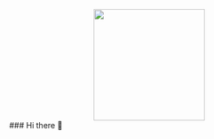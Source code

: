 <div id="header" align="center">
  <img src="[http://www.reddit.com/r/gifs/comments/43t5sd/hackers_life/](https://external-preview.redd.it/wkdwpI30ciwaCDOqtaKxO-FcitPUGHwxUD2H_WTe9yw.gif?format=mp4&v=enabled&s=5c39136e79ec90d73e793872f4022856fff89f11)" width="200"/>
</div>
### Hi there 👋

<!--
**Grey201/Grey201** is a ✨ _special_ ✨ repository because its `README.md` (this file) appears on your GitHub profile.

Here are some ideas to get you started:

- 🔭 I’m currently working on ...
- 🌱 I’m currently learning ...
- 👯 I’m looking to collaborate on ...
- 🤔 I’m looking for help with ...
- 💬 Ask me about ...
- 📫 How to reach me: ...
- 😄 Pronouns: ...
- ⚡ Fun fact: ...
-->
